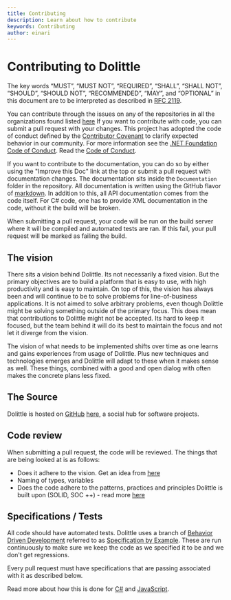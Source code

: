 ```yaml
---
title: Contributing
description: Learn about how to contribute
keywords: Contributing
author: einari
---
```


# Contributing to Dolittle

The key words “MUST”, “MUST NOT”, “REQUIRED”, “SHALL”, “SHALL NOT”, “SHOULD”, “SHOULD NOT”,
“RECOMMENDED”, “MAY”, and “OPTIONAL” in this document are to be interpreted as described in
[RFC 2119](https://tools.ietf.org/html/rfc2119).

You can contribute through the issues on any of the repositories in all the organizations found listed [here](https://github.com/dolittle/home)
If you want to contribute with code, you can submit a pull request with your changes.
This project has adopted the code of conduct defined by the [Contributor Covenant](http://contributor-covenant.org/) to clarify expected behavior in our community.
For more information see the [.NET Foundation Code of Conduct](http://www.dotnetfoundation.org/code-of-conduct). Read the [Code of Conduct](../CODE_OF_CONDUCT.md).

If you want to contribute to the documentation, you can do so by either using the "Improve this Doc" link at the top or
submit a pull request with documentation changes. The documentation sits inside the `Documentation` folder in the repository.
All documentation is written using the GitHub flavor of [markdown](https://guides.github.com/features/mastering-markdown/).
In addition to this, all API documentation comes from the code itself.
For C# code, one has to provide XML documentation in the code, without it the build will be broken.

When submitting a pull request, your code will be run on the build server where it will be compiled and automated tests are ran.
If this fail, your pull request will be marked as failing the build.

## The vision

There sits a vision behind Dolittle. Its not necessarily a fixed vision. But the primary objectives are to build a platform that is easy
to use, with high productivity and is easy to maintain. On top of this, the vision has always been and will continue to be to solve
problems for line-of-business applications. It is not aimed to solve arbitrary problems, even though Dolittle might be solving something
outside of the primary focus. This does mean that contributions to Dolittle might not be accepted. Its hard to keep it focused, but
the team behind it will do its best to maintain the focus and not let it diverge from the vision.

The vision of what needs to be implemented shifts over time as one learns and gains experiences from usage of Dolittle. Plus new
techniques and technologies emerges and Dolittle will adapt to these when it makes sense as well. These things, combined with a good
and open dialog with often makes the concrete plans less fixed.

## The Source

Dolittle is hosted on [GitHub](http://github.com) [here](http://github.com/dolittle/Dolittle), a social hub for software projects.

## Code review

When submitting a pull request, the code will be reviewed.
The things that are being looked at is as follows:

- Does it adhere to the vision. Get an idea from [here](overview.md)
- Naming of types, variables
- Does the code adhere to the patterns, practices and principles Dolittle is built upon (SOLID, SOC ++) - read more [here](overview.md)

## Specifications / Tests

All code should have automated tests.
Dolittle uses a branch of [Behavior Driven Development](http://en.wikipedia.org/wiki/Behavior-driven_development) referred to
as [Specification by Example](http://specificationbyexample.com). These are run continuously to make sure we keep the code as
we specified it to be and we don't get regressions.

Every pull request must have specifications that are passing associated with it as described below.

Read more about how this is done for [C#](csharp_specifications.md) and [JavaScript](javascript_specifications.md).